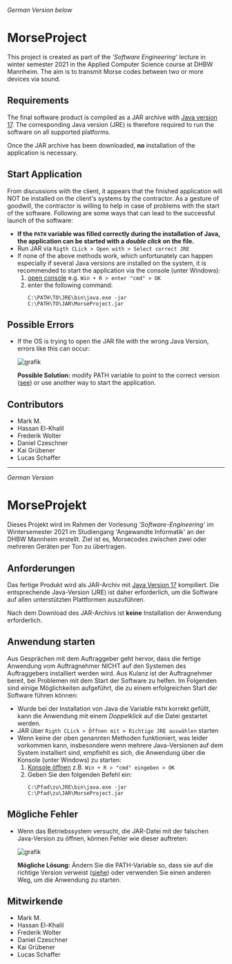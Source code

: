 [//]: # (Author Frederik Wolter)

*German Version below*
# MorseProject

This project is created as part of the _'Software Engineering'_ lecture in winter semester 2021 in the Applied Computer
Science course at DHBW Mannheim. The aim is to transmit Morse codes between two or more devices via sound.

## Requirements

The final software product is compiled as a JAR archive with
[Java version 17](https://www.oracle.com/java/technologies/javase/jdk17-archive-downloads.html). The corresponding Java
version (JRE) is therefore required to run the software on all supported platforms.

Once the JAR archive has been downloaded, __no__ installation of the application is necessary.

## Start Application

From discussions with the client, it appears that the finished application will NOT be installed on the client's systems
by the contractor. As a gesture of goodwill, the contractor is willing to help in case of problems with the start of the
software. Following are some ways that can lead to the successful launch of the software:

- **If the `PATH` variable was filled correctly during the installation of Java, the application can be started with a
  _double click_ on the file.**
- Run JAR via `Rigth CLick > Open with > Select correct JRE`
- If none of the above methods work, which unfortunately can happen especially if several Java versions are installed on
  the system, it is recommended to start the application via the console (unter Windows):
    1. [open console](https://www.howtogeek.com/235101/10-ways-to-open-the-command-prompt-in-windows-10/) e.g.
       `Win + R > enter "cmd" > OK`
    2. enter the following command:
       ```
       C:\PATH\TO\JRE\bin\java.exe -jar C:\PATH\TO\JAR\MorseProject.jar
       ```

## Possible Errors

- If the OS is trying to open the JAR file with the wrong Java Version, errors like this can occur:

  ![grafik](https://user-images.githubusercontent.com/35914049/145673566-65f11bf2-6d52-4e5f-b6af-0a9e1f2e1ef6.png)

  **Possible Solution:** modify PATH variable to point to the correct
  version ([see](https://www.java.com/en/download/help/path.html)) or use another way to start the application.

## Contributors

- Mark M.
- Hassan El-Khalil
- Frederik Wolter
- Daniel Czeschner
- Kai Grübener
- Lucas Schaffer

---
*German Version*
# MorseProjekt

Dieses Projekt wird im Rahmen der Vorlesung _'Software-Engineering'_ im Wintersemester 2021 im Studiengang 'Angewandte Informatik' an der DHBW Mannheim erstellt. Ziel ist es, Morsecodes zwischen zwei oder mehreren Geräten per Ton zu übertragen.

## Anforderungen

Das fertige Produkt wird als JAR-Archiv mit [Java Version 17](https://www.oracle.com/java/technologies/javase/jdk17-archive-downloads.html) kompiliert. Die entsprechende Java-Version (JRE) ist daher erforderlich, um die Software auf allen unterstützten Plattformen auszuführen.

Nach dem Download des JAR-Archivs ist __keine__ Installation der Anwendung erforderlich.

## Anwendung starten

Aus Gesprächen mit dem Auftraggeber geht hervor, dass die fertige Anwendung vom Auftragnehmer NICHT auf den Systemen des Auftraggebers installiert werden wird. Aus Kulanz ist der Auftragnehmer bereit, bei Problemen mit dem Start der Software zu helfen. Im Folgenden sind einige Möglichkeiten aufgeführt, die zu einem erfolgreichen Start der Software führen können:

- Wurde bei der Installation von Java die Variable `PATH` korrekt gefüllt, kann die Anwendung mit einem _Doppelklick_ auf die Datei gestartet werden.
- JAR über `Rigth CLick > Öffnen mit > Richtige JRE auswählen` starten
- Wenn keine der oben genannten Methoden funktioniert, was leider vorkommen kann, insbesondere wenn mehrere Java-Versionen auf dem System installiert sind, empfiehlt es sich, die Anwendung über die Konsole (unter Windows) zu starten:
    1. [Konsole öffnen](https://www.howtogeek.com/235101/10-ways-to-open-the-command-prompt-in-windows-10/) z.B. 
       `Win + R > "cmd" eingeben > OK`
    2. Geben Sie den folgenden Befehl ein:
       ```
       C:\Pfad\zu\JRE\bin\java.exe -jar C:\Pfad\zu\JAR\MorseProject.jar
       ```

## Mögliche Fehler

- Wenn das Betriebssystem versucht, die JAR-Datei mit der falschen Java-Version zu öffnen, können Fehler wie dieser auftreten:

  ![grafik](https://user-images.githubusercontent.com/35914049/145673566-65f11bf2-6d52-4e5f-b6af-0a9e1f2e1ef6.png)

  **Mögliche Lösung:** Ändern Sie die PATH-Variable so, dass sie auf die richtige
  Version verweist ([siehe](https://www.java.com/en/download/help/path.html)) oder verwenden Sie einen anderen Weg, um die Anwendung zu starten.

## Mitwirkende

- Mark M.
- Hassan El-Khalil
- Frederik Wolter
- Daniel Czeschner
- Kai Grübener
- Lucas Schaffer
